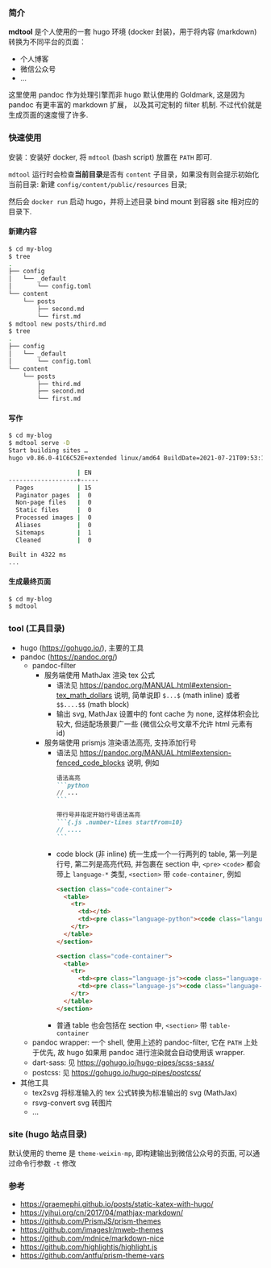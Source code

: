 ### 简介

**mdtool** 是个人使用的一套 hugo 环境 (docker 封装)，用于将内容 (markdown) 转换为不同平台的页面：

  - 个人博客
  - 微信公众号
  - ...

这里使用 pandoc 作为处理引擎而非 hugo 默认使用的 Goldmark, 这是因为 pandoc 有更丰富的 markdown 扩展，
以及其可定制的 filter 机制. 不过代价就是生成页面的速度慢了许多.

### 快速使用

安装：安装好 docker, 将 `mdtool` (bash script) 放置在 `PATH` 即可.

`mdtool` 运行时会检查**当前目录**是否有 `content` 子目录，如果没有则会提示初始化当前目录: 新建 `config/content/public/resources` 目录;

然后会 `docker run` 启动 hugo，并将上述目录 bind mount 到容器 site 相对应的目录下.

#### 新建内容

```bash
$ cd my-blog
$ tree
.
├── config
│   └── _default
│       └── config.toml
└── content
    └── posts
        ├── second.md
        └── first.md
$ mdtool new posts/third.md
$ tree
.
├── config
│   └── _default
│       └── config.toml
└── content
    └── posts
        ├── third.md
        ├── second.md
        └── first.md
```

#### 写作

```bash
$ cd my-blog
$ mdtool serve -D
Start building sites …
hugo v0.86.0-41C6C52E+extended linux/amd64 BuildDate=2021-07-21T09:53:14Z VendorInfo=gohugoio

                   | EN
-------------------+-----
  Pages            | 15
  Paginator pages  |  0
  Non-page files   |  0
  Static files     |  0
  Processed images |  0
  Aliases          |  0
  Sitemaps         |  1
  Cleaned          |  0

Built in 4322 ms
...
```

#### 生成最终页面

```bash
$ cd my-blog
$ mdtool
```

### tool (工具目录)

- hugo (https://gohugo.io/), 主要的工具
- pandoc (https://pandoc.org/)
  - pandoc-filter
    - 服务端使用 MathJax 渲染 tex 公式
      - 语法见 https://pandoc.org/MANUAL.html#extension-tex_math_dollars 说明, 简单说即 `$...$` (math inline) 或者 `$$....$$` (math block)
      - 输出 svg, MathJax 设置中的 font cache 为 none, 这样体积会比较大, 但适配场景要广一些 (微信公众号文章不允许 html 元素有 id)
    - 服务端使用 prismjs 渲染语法高亮, 支持添加行号
      - 语法见 https://pandoc.org/MANUAL.html#extension-fenced_code_blocks 说明, 例如
        ````markdown
        语法高亮
        ```python
        // ...
        ```

        带行号并指定开始行号语法高亮
        ```{.js .number-lines startFrom=10}
        // ....
        ```
        ````
      - code block (非 inline) 统一生成一个一行两列的 table, 第一列是行号, 第二列是高亮代码, 并包裹在 section 中,
        `<pre>` `<code>` 都会带上 `language-*` 类型, `<section>` 带 `code-container`, 例如
        ````html
        <section class="code-container">
          <table>
            <tr>
              <td></td>
              <td><pre class="language-python"><code class="language-python">....</code></pre></td>
            </tr>
          </table>
        </section>

        <section class="code-container">
          <table>
            <tr>
              <td><pre class="language-js"><code class="language-js"><span>1</span><br/><span>2</span></code></pre></td>
              <td><pre class="language-js"><code class="language-js">....</code></pre></td>
            </tr>
          </table>
        </section>
        ````
      - 普通 table 也会包括在 section 中, `<section>` 带 `table-container`
  - pandoc wrapper: 一个 shell, 使用上述的 pandoc-filter, 它在 `PATH` 上处于优先, 故 hugo 如果用 
    pandoc 进行渲染就会自动使用该 wrapper.
  - dart-sass: 见 https://gohugo.io/hugo-pipes/scss-sass/
  - postcss: 见 https://gohugo.io/hugo-pipes/postcss/
- 其他工具
  - tex2svg 将标准输入的 tex 公式转换为标准输出的 svg (MathJax)
  - rsvg-convert svg 转图片
  - ...

### site (hugo 站点目录)

默认使用的 theme 是 `theme-weixin-mp`, 即构建输出到微信公众号的页面, 可以通过命令行参数 `-t` 修改

### 参考

- https://graemephi.github.io/posts/static-katex-with-hugo/
- https://yihui.org/cn/2017/04/mathjax-markdown/
- https://github.com/PrismJS/prism-themes
- https://github.com/imageslr/mweb-themes
- https://github.com/mdnice/markdown-nice
- https://github.com/highlightjs/highlight.js
- https://github.com/antfu/prism-theme-vars


